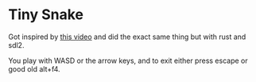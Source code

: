 # Tiny Snake
Got inspired by [this video](https://www.youtube.com/watch?v=iDwganLjpW0) and did the exact same thing but with rust and sdl2.

You play with WASD or the arrow keys, and to exit either press escape or good old alt+f4.